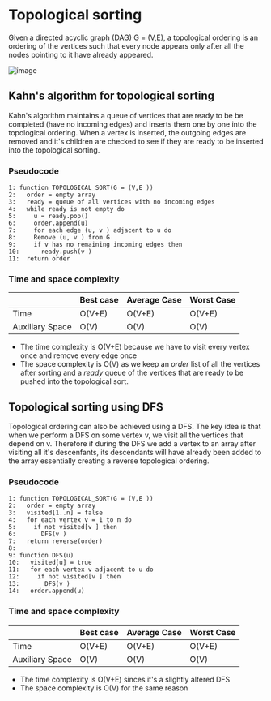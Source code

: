 # Topological sorting
Given a directed acyclic graph (DAG) G = (V,E), a topological ordering is an ordering of the vertices such that every node appears only after all the nodes pointing to it have already appeared.

![image](https://github.com/awat0045/FIT2004-notes/assets/140218451/79f560c9-b419-45d6-b701-bcd289cb640f)

## Kahn's algorithm for topological sorting
Kahn's algorithm maintains a queue of vertices that are ready to be be completed (have no incoming edges) and inserts them one by one into the topological ordering. When a vertex is inserted, the outgoing edges are removed and it's children are checked to see if they are ready to be inserted into the topological sorting.

### Pseudocode
```
1: function TOPOLOGICAL_SORT(G = (V,E ))
2:   order = empty array
3:   ready = queue of all vertices with no incoming edges
4:   while ready is not empty do
5:     u = ready.pop()
6:     order.append(u)
7:     for each edge (u, v ) adjacent to u do
8:     Remove (u, v ) from G
9:     if v has no remaining incoming edges then
10:      ready.push(v )
11:  return order
```

### Time and space complexity 
|     |Best case|Average Case|Worst Case|
|---  |---------|------------|----------|
| Time |O(V+E)|O(V+E)|O(V+E)|
|Auxiliary Space|O(V)|O(V)|O(V)|
- The time complexity is O(V+E) because we have to visit every vertex once and remove every edge once
- The space complexity is O(V) as we keep an *order* list of all the vertices after sorting and a *ready* queue of the vertices that are ready to be pushed into the topological sort.

## Topological sorting using DFS
Topological ordering can also be achieved using a DFS. The key idea is that when we perform a DFS on some vertex v, we visit all the vertices that depend on v. Therefore if during the DFS we add a vertex to an array after visiting all it's descenfants, its descendants will have already been added to the array essentially creating a reverse topological ordering.

### Pseudocode
```
1: function TOPOLOGICAL_SORT(G = (V,E ))
2:   order = empty array
3:   visited[1..n] = false
4:   for each vertex v = 1 to n do
5:     if not visited[v ] then
6:       DFS(v )
7:   return reverse(order)
8:
9: function DFS(u)
10:   visited[u] = true
11:   for each vertex v adjacent to u do
12:     if not visited[v ] then
13:       DFS(v )
14:   order.append(u)
```

### Time and space complexity 
|     |Best case|Average Case|Worst Case|
|---  |---------|------------|----------|
| Time |O(V+E)|O(V+E)|O(V+E)|
|Auxiliary Space|O(V)|O(V)|O(V)|
- The time complexity is O(V+E) sinces it's a slightly altered DFS
- The space complexity is O(V) for the same reason
